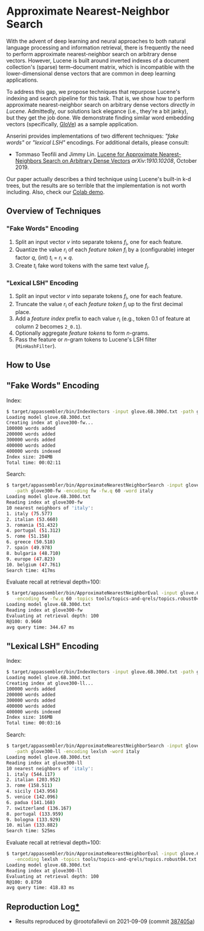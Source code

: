 # Approximate Nearest-Neighbor Search

With the advent of deep learning and neural approaches to both natural language processing and information retrieval, there is frequently the need to perform approximate nearest-neighbor search on arbitrary dense vectors.
However, Lucene is built around inverted indexes of a document collection's (sparse) term–document matrix, which is incompatible with the lower-dimensional dense vectors that are common in deep learning applications.

To address this gap, we propose techniques that repurpose Lucene's indexing and search pipeline for this task.
That is, we show how to perform approximate nearest-neighbor search on arbitrary dense vectors _directly in Lucene_.
Admittedly, our solutions lack elegance (i.e., they're a bit janky), but they get the job done.
We demonstrate finding similar word embedding vectors (specifically, [GloVe](https://nlp.stanford.edu/projects/glove/)) as a sample application.

Anserini provides implementations of two different techniques: _"fake words"_ or _"lexical LSH"_ encodings.
For additional details, please consult:

+ Tommaso Teofili and Jimmy Lin. [Lucene for Approximate Nearest-Neighbors Search on Arbitrary Dense Vectors](https://arxiv.org/abs/1910.10208) _arXiv:1910.10208_, October 2019.

Our paper actually describes a third technique using Lucene's built-in k-d trees, but the results are so terrible that the implementation is not worth including.
Also, check our [Colab demo](https://colab.research.google.com/drive/1PBrAlthWslK4DBeyMC_GA84vYo00OiYn).

## Overview of Techniques

### "Fake Words" Encoding

1. Split an input vector _v_ into separate tokens _f_<sub>i</sub>, one for each feature.
2. Quantize the value _r_<sub>i</sub> of each _feature token_ _f_<sub>i</sub> by a (configurable) integer factor _q_, (int) _t_<sub>i</sub> = _r_<sub>i</sub> × _q_.
3. Create _t_<sub>i</sub> fake word tokens with the same text value _f_<sub>i</sub>.
 
### "Lexical LSH" Encoding

1. Split an input vector _v_ into separate tokens _f_<sub>i</sub>, one for each feature.
2. Truncate the value _r_<sub>i</sub> of each _feature token_ _f_<sub>i</sub> up to the first decimal place.
3. Add a _feature index_ prefix to each value _r_<sub>i</sub> (e.g., token 0.1 of feature at column 2 becomes `2_0.1`).
4. Optionally aggregate _feature tokens_ to form _n_-grams.
5. Pass the feature or _n_-gram tokens to Lucene's LSH filter (`MinHashFilter`).

## How to Use

## "Fake Words" Encoding

Index:

```bash
$ target/appassembler/bin/IndexVectors -input glove.6B.300d.txt -path glove300-fw -encoding fw -fw.q 60
Loading model glove.6B.300d.txt
Creating index at glove300-fw...
100000 words added
200000 words added
300000 words added
400000 words added
400000 words indexed
Index size: 204MB
Total time: 00:02:11
```

Search:

```bash
$ target/appassembler/bin/ApproximateNearestNeighborSearch -input glove.6B.300d.txt \
   -path glove300-fw -encoding fw -fw.q 60 -word italy
Loading model glove.6B.300d.txt
Reading index at glove300-fw
10 nearest neighbors of 'italy':
1. italy (75.577)
2. italian (53.660)
3. romania (51.432)
4. portugal (51.312)
5. rome (51.158)
6. greece (50.518)
7. spain (49.978)
8. bulgaria (48.710)
9. europe (47.823)
10. belgium (47.761)
Search time: 417ms
```

Evaluate recall at retrieval depth=100:

```bash
$ target/appassembler/bin/ApproximateNearestNeighborEval -input glove.6B.300d.txt -path glove300-fw/ \
   -encoding fw -fw.q 60 -topics tools/topics-and-qrels/topics.robust04.txt -samples 100 -depth 100
Loading model glove.6B.300d.txt
Reading index at glove300-fw
Evaluating at retrieval depth: 100
R@100: 0.9660
avg query time: 344.67 ms
```

## "Lexical LSH" Encoding

Index:

```bash
$ target/appassembler/bin/IndexVectors -input glove.6B.300d.txt -path glove300-ll -encoding lexlsh
Loading model glove.6B.300d.txt
Creating index at glove300-ll...
100000 words added
200000 words added
300000 words added
400000 words added
400000 words indexed
Index size: 166MB
Total time: 00:03:16
```

Search:

```bash
$ target/appassembler/bin/ApproximateNearestNeighborSearch -input glove.6B.300d.txt \
   -path glove300-ll -encoding lexlsh -word italy
Loading model glove.6B.300d.txt
Reading index at glove300-ll
10 nearest neighbors of 'italy':
1. italy (544.117)
2. italian (203.952)
3. rome (158.511)
4. sicily (143.956)
5. venice (142.096)
6. padua (141.168)
7. switzerland (136.167)
8. portugal (133.959)
9. bologna (133.929)
10. milan (133.882)
Search time: 525ms
```

Evaluate recall at retrieval depth=100:

```bash
$ target/appassembler/bin/ApproximateNearestNeighborEval -input glove.6B.300d.txt -path glove300-ll/ \
   -encoding lexlsh -topics tools/topics-and-qrels/topics.robust04.txt -samples 100 -depth 100
Loading model glove.6B.300d.txt
Reading index at glove300-ll
Evaluating at retrieval depth: 100
R@100: 0.8750
avg query time: 418.83 ms
```

## Reproduction Log[*](reproducibility.md)

+ Results reproduced by @rootofallevii on 2021-09-09 (commit [387405a](https://github.com/castorini/anserini/commit/387405a4b187ecb30adab29ae903091cecce8481))
